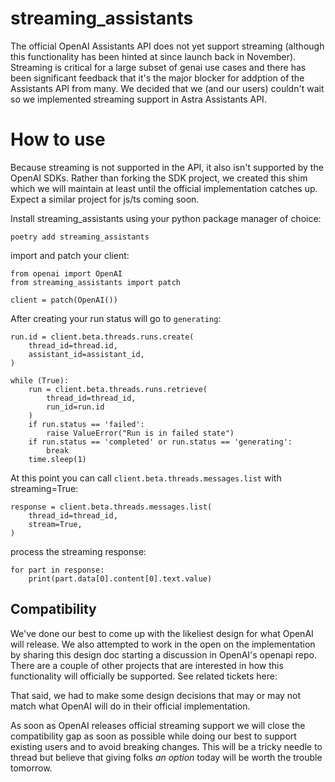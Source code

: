# streaming_assistants

The official OpenAI Assistants API does not yet support streaming (although this functionality has been hinted at since launch back in November). Streaming is critical for a large subset of genai use cases and there has been significant feedback that it's the major blocker for addption of the Assistants API from many. We decided that we (and our users) couldn't wait so we implemented streaming support in Astra Assistants API.

# How to use    

Because streaming is not supported in the API, it also isn't supported by the OpenAI SDKs. Rather than forking the SDK project, we created this shim which we will maintain at least until the official implementation catches up. Expect a similar project for js/ts coming soon.

Install streaming_assistants using your python package manager of choice:

```
poetry add streaming_assistants
```


import and patch your client:

```
from openai import OpenAI
from streaming_assistants import patch

client = patch(OpenAI())

```


After creating your run status will go to `generating`:
```
run.id = client.beta.threads.runs.create(
    thread_id=thread.id,
    assistant_id=assistant_id,
)

while (True):
    run = client.beta.threads.runs.retrieve(
        thread_id=thread_id,
        run_id=run.id
    )
    if run.status == 'failed':
        raise ValueError("Run is in failed state")
    if run.status == 'completed' or run.status == 'generating':
        break
    time.sleep(1)
```

At this point you can call `client.beta.threads.messages.list` with streaming=True:

```
response = client.beta.threads.messages.list(
    thread_id=thread_id,
    stream=True,
)
```

process the streaming response:

```
for part in response:
    print(part.data[0].content[0].text.value)
```


## Compatibility

We've done our best to come up with the likeliest design for what OpenAI will release. We also attempted to work in the open on the implementation by sharing this design doc starting a discussion in OpenAI's openapi repo. There are a couple of other projects that are interested in how this functionality will officially be supported. See related tickets here: 

That said, we had to make some design decisions that may or may not match what OpenAI will do in their official implementation.


As soon as OpenAI releases official streaming support we will close the compatibility gap as soon as possible while doing our best to support existing users and to avoid breaking changes. This will be a tricky needle to thread but believe that giving folks *an option* today will be worth the trouble tomorrow.
